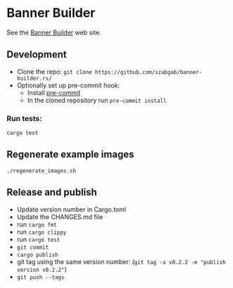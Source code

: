 # Banner Builder


See the [Banner Builder](https://banner-builder.code-maven.com/) web site.


## Development

* Clone the repo: `git clone https://github.com/szabgab/banner-builder.rs/`
* Optionally set up pre-commit hook:
    * Install [pre-commit](https://pre-commit.com/)
    * In the cloned repository run `pre-commit install`


### Run tests:

```
cargo test
```

## Regenerate example images

```
./regenerate_images.sh
```

## Release and publish

* Update version number in Cargo.toml
* Update the CHANGES.md file
* run `cargo fmt`
* run `cargo clippy`
* run `cargo test`
* `git commit`
* `cargo publish`
* git tag using the same version number:   (`git tag -a v0.2.2 -m "publish version v0.2.2"`)
* `git push --tags`


